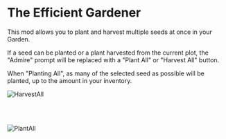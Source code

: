 # The Efficient Gardener

<!-- ![icon](https://github.com/user-attachments/assets/e6eade79-4196-420a-90c5-32828260336d) -->

This mod allows you to plant and harvest multiple seeds at once in your Garden.

If a seed can be planted or a plant harvested from the current plot, the "Admire" prompt will be replaced with a "Plant All" or "Harvest All" button.

When "Planting All", as many of the selected seed as possible will be planted, up to the amount in your inventory.

![HarvestAll](https://github.com/user-attachments/assets/8a463d57-64a3-4902-a934-8f9655ad206d)

<br>
<br>

![PlantAll](https://github.com/user-attachments/assets/ca1f28f5-a182-4e42-8b93-f4af0ef8f0a6)